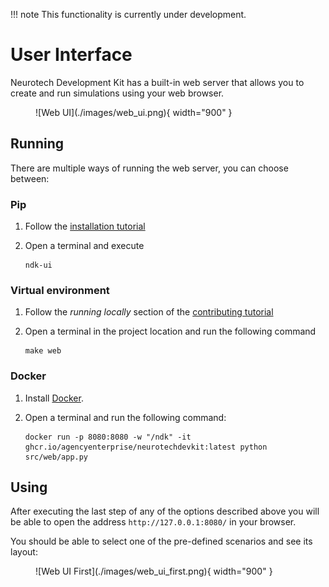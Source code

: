 !!! note
    This functionality is currently under development.

# User Interface

Neurotech Development Kit has a built-in web server that allows you to create and run simulations using your web browser.


<figure markdown>
  ![Web UI](./images/web_ui.png){ width="900" }
</figure>



## Running

There are multiple ways of running the web server, you can choose between:

### Pip

1. Follow the [installation tutorial](installation.md)

1. Open a terminal and execute

    ```
    ndk-ui
    ```

### Virtual environment

1. Follow the *running locally* section of the [contributing tutorial](contributing.md#running-locally)

1. Open a terminal in the project location and run the following command

    ```
    make web
    ```

### Docker

1. Install [Docker](https://docs.docker.com/engine/install/#desktop).

1. Open a terminal and run the following command:

   ```
   docker run -p 8080:8080 -w "/ndk" -it ghcr.io/agencyenterprise/neurotechdevkit:latest python src/web/app.py
   ```


## Using

After executing the last step of any of the options described above you will be able to open the address `http://127.0.0.1:8080/` in your browser.

You should be able to select one of the pre-defined scenarios and see its layout:


<figure markdown>
  ![Web UI First](./images/web_ui_first.png){ width="900" }
</figure>


